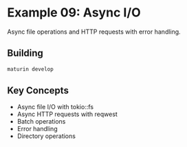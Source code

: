 # Example 09: Async I/O

Async file operations and HTTP requests with error handling.

## Building
```bash
maturin develop
```

## Key Concepts
- Async file I/O with tokio::fs
- Async HTTP requests with reqwest
- Batch operations
- Error handling
- Directory operations
